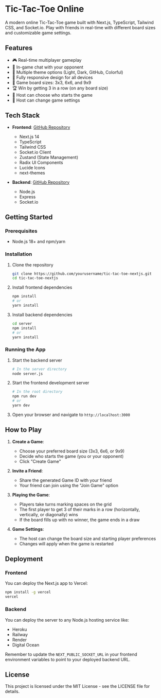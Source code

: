 # Tic-Tac-Toe Online

A modern online Tic-Tac-Toe game built with Next.js, TypeScript, Tailwind CSS, and Socket.io. Play with friends in real-time with different board sizes and customizable game settings.

## Features

- 🎮 Real-time multiplayer gameplay
- 💬 In-game chat with your opponent
- 🎨 Multiple theme options (Light, Dark, GitHub, Colorful)
- 📱 Fully responsive design for all devices
- 🎯 Game board sizes: 3x3, 6x6, and 9x9
- 🏆 Win by getting 3 in a row (on any board size)
- 🔄 Host can choose who starts the game
- 🎲 Host can change game settings

## Tech Stack

- **Frontend**: [GitHub Repository](https://github.com/nathija-nimantha/tic-tac-toe-frotend)
    - Next.js 14
    - TypeScript
    - Tailwind CSS
    - Socket.io Client
    - Zustand (State Management)
    - Radix UI Components
    - Lucide Icons
    - next-themes

- **Backend**: [GitHub Repository](https://github.com/nathija-nimantha/tic-tac-toe-backend)
    - Node.js
    - Express
    - Socket.io

## Getting Started

### Prerequisites

- Node.js 18+ and npm/yarn

### Installation

1. Clone the repository
   ```bash
   git clone https://github.com/yourusername/tic-tac-toe-nextjs.git
   cd tic-tac-toe-nextjs
   ```

2. Install frontend dependencies
   ```bash
   npm install
   # or
   yarn install
   ```

3. Install backend dependencies
   ```bash
   cd server
   npm install
   # or
   yarn install
   ```

### Running the App

1. Start the backend server
   ```bash
   # In the server directory
   node server.js
   ```

2. Start the frontend development server
   ```bash
   # In the root directory
   npm run dev
   # or
   yarn dev
   ```

3. Open your browser and navigate to `http://localhost:3000`

## How to Play

1. **Create a Game**:
    - Choose your preferred board size (3x3, 6x6, or 9x9)
    - Decide who starts the game (you or your opponent)
    - Click "Create Game"

2. **Invite a Friend**:
    - Share the generated Game ID with your friend
    - Your friend can join using the "Join Game" option

3. **Playing the Game**:
    - Players take turns marking spaces on the grid
    - The first player to get 3 of their marks in a row (horizontally, vertically, or diagonally) wins
    - If the board fills up with no winner, the game ends in a draw

4. **Game Settings**:
    - The host can change the board size and starting player preferences
    - Changes will apply when the game is restarted

## Deployment

### Frontend

You can deploy the Next.js app to Vercel:

```bash
npm install -g vercel
vercel
```

### Backend

You can deploy the server to any Node.js hosting service like:
- Heroku
- Railway
- Render
- Digital Ocean

Remember to update the `NEXT_PUBLIC_SOCKET_URL` in your frontend environment variables to point to your deployed backend URL.

## License

This project is licensed under the MIT License - see the LICENSE file for details.

